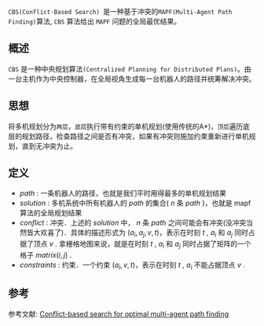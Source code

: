 `CBS(Conflict-Based Search) `是一种基于冲突的`MAPF(Multi-Agent Path Finding)`算法, `CBS` 算法给出 `MAPF` 问题的全局最优结果。

## 概述

`CBS` 是一种中央规划算法`(Centralized Planning for Distributed Plans)`。由一台主机作为中央控制器，在全局视角生成每一台机器人的路径并统筹解决冲突。

## 思想

将多机规划分为`两层`，`底层`执行带有约束的单机规划(使用传统的A\*)，`顶层`遍历底层的规划路径，检查路径之间是否有冲突，如果有冲突则施加约束重新进行单机规划，直到无冲突为止。

## 定义

- $path$ : 一条机器人的路径，也就是我们平时用得最多的单机规划结果
- $solution$ : 多机系统中所有机器人的 $path$ 的集合( $n$ 条 $path$ )，也就是 mapf 算法的全局规划结果
- $conflict$ : 冲突．上述的 $solution$ 中， $n$ 条 $path$ 之间可能会有冲突(没冲突当然皆大欢喜了)．具体的描述形式为 $(a_i, a_j, v, t)$，表示在时刻 $t$ , $a_i$ 和 $a_j$ 同时占据了顶点 $v$ . 拿栅格地图来说，就是在时刻 $t$ , $a_i$ 和 $a_j$ 同时占据了矩阵的一个格子 $matrix(i, j)$ .
- $constraints$ : 约束．一个约束 $(a_i, v, t)$，表示在时刻 $t$ , $a_i$ 不能占据顶点 $v$ .

## 参考

参考文献:
[Conflict-based search for optimal multi-agent path finding](https://link.zhihu.com/?target=https%3A//doi.org/10.1016/j.artint.2014.11.006)
